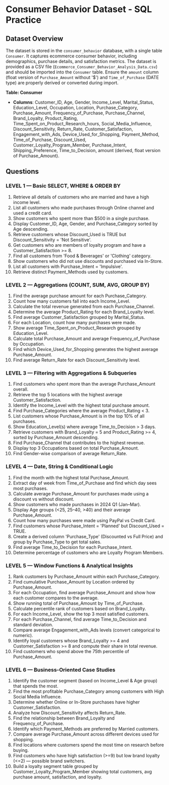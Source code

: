 # Consumer Behavior Dataset - SQL Practice

## Dataset Overview
The dataset is stored in the `consumer_behavior` database, with a single table `Consumer`. It captures ecommerce consumer behavior, including demographics, purchase details, and satisfaction metrics. The dataset is provided as a CSV file (`Ecommerce_Consumer_Behavior_Analysis_Data.csv`) and should be imported into the `Consumer` table. Ensure the `amount` column (float version of `Purchase_Amount` without '$') and `Time_of_Purchase` (DATE type) are properly derived or converted during import.

**Table: Consumer**
- **Columns**: Customer_ID, Age, Gender, Income_Level, Marital_Status, Education_Level, Occupation, Location, Purchase_Category, Purchase_Amount, Frequency_of_Purchase, Purchase_Channel, Brand_Loyalty, Product_Rating, Time_Spent_on_Product_Research_hours, Social_Media_Influence, Discount_Sensitivity, Return_Rate, Customer_Satisfaction, Engagement_with_Ads, Device_Used_for_Shopping, Payment_Method, Time_of_Purchase, Discount_Used, Customer_Loyalty_Program_Member, Purchase_Intent, Shipping_Preference, Time_to_Decision, amount (derived, float version of Purchase_Amount).

## Questions

### LEVEL 1 — Basic SELECT, WHERE & ORDER BY
1. Retrieve all details of customers who are married and have a high income level.
2. List all customers who made purchases through Online channel and used a credit card.
3. Show customers who spent more than $500 in a single purchase.
4. Display Customer_ID, Age, Gender, and Purchase_Category sorted by Age descending.
5. Retrieve customers whose Discount_Used is TRUE but Discount_Sensitivity = 'Not Sensitive'.
6. Get customers who are members of loyalty program and have a Customer_Satisfaction >= 8.
7. Find all customers from 'Food & Beverages' or 'Clothing' category.
8. Show customers who did not use discounts and purchased via In-Store.
9. List all customers with Purchase_Intent = 'Impulsive'.
10. Retrieve distinct Payment_Methods used by customers.

### LEVEL 2 — Aggregations (COUNT, SUM, AVG, GROUP BY)
1. Find the average purchase amount for each Purchase_Category.
2. Count how many customers fall into each Income_Level.
3. Calculate the total revenue generated from each Purchase_Channel.
4. Determine the average Product_Rating for each Brand_Loyalty level.
5. Find average Customer_Satisfaction grouped by Marital_Status.
6. For each Location, count how many purchases were made.
7. Show average Time_Spent_on_Product_Research grouped by Education_Level.
8. Calculate total Purchase_Amount and average Frequency_of_Purchase by Occupation.
9. Find which Device_Used_for_Shopping generates the highest average Purchase_Amount.
10. Find average Return_Rate for each Discount_Sensitivity level.

### LEVEL 3 — Filtering with Aggregations & Subqueries
1. Find customers who spent more than the average Purchase_Amount overall.
2. Retrieve the top 5 locations with the highest average Customer_Satisfaction.
3. Identify the Income_Level with the highest total purchase amount.
4. Find Purchase_Categories where the average Product_Rating < 3.
5. List customers whose Purchase_Amount is in the top 10% of all purchases.
6. Show Education_Level(s) where average Time_to_Decision > 3 days.
7. Retrieve customers with Brand_Loyalty = 5 and Product_Rating >= 4, sorted by Purchase_Amount descending.
8. Find Purchase_Channel that contributes to the highest revenue.
9. Display top 3 Occupations based on total Purchase_Amount.
10. Find Gender-wise comparison of average Return_Rate.

### LEVEL 4 — Date, String & Conditional Logic
1. Find the month with the highest total Purchase_Amount.
2. Extract day of week from Time_of_Purchase and find which day sees most purchases.
3. Calculate average Purchase_Amount for purchases made using a discount vs without discount.
4. Show customers who made purchases in 2024 Q1 (Jan–Mar).
5. Display Age groups (<25, 25–40, >40) and their average Purchase_Amount.
6. Count how many purchases were made using PayPal vs Credit Card.
7. Find customers whose Purchase_Intent = 'Planned' but Discount_Used = TRUE.
8. Create a derived column 'Purchase_Type' (Discounted vs Full Price) and group by Purchase_Type to get total sales.
9. Find average Time_to_Decision for each Purchase_Intent.
10. Determine percentage of customers who are Loyalty Program Members.

### LEVEL 5 — Window Functions & Analytical Insights
1. Rank customers by Purchase_Amount within each Purchase_Category.
2. Find cumulative Purchase_Amount by Location ordered by Purchase_Amount.
3. For each Occupation, find average Purchase_Amount and show how each customer compares to the average.
4. Show running total of Purchase_Amount by Time_of_Purchase.
5. Calculate percentile rank of customers based on Brand_Loyalty.
6. For each Income_Level, show the top 3 most satisfied customers.
7. For each Purchase_Channel, find average Time_to_Decision and standard deviation.
8. Compare average Engagement_with_Ads levels (convert categorical to numeric).
9. Identify loyal customers whose Brand_Loyalty >= 4 and Customer_Satisfaction >= 8 and compute their share in total revenue.
10. Find customers who spend above the 75th percentile of Purchase_Amount.

### LEVEL 6 — Business-Oriented Case Studies
1. Identify the customer segment (based on Income_Level & Age group) that spends the most.
2. Find the most profitable Purchase_Category among customers with High Social Media Influence.
3. Determine whether Online or In-Store purchases have higher Customer_Satisfaction.
4. Analyze how Discount_Sensitivity affects Return_Rate.
5. Find the relationship between Brand_Loyalty and Frequency_of_Purchase.
6. Identify which Payment_Methods are preferred by Married customers.
7. Compare average Purchase_Amount across different devices used for shopping.
8. Find locations where customers spend the most time on research before buying.
9. Find customers who have high satisfaction (>=9) but low brand loyalty (<=2) — possible brand switchers.
10. Build a loyalty segment table grouped by Customer_Loyalty_Program_Member showing total customers, avg purchase amount, satisfaction, and loyalty.